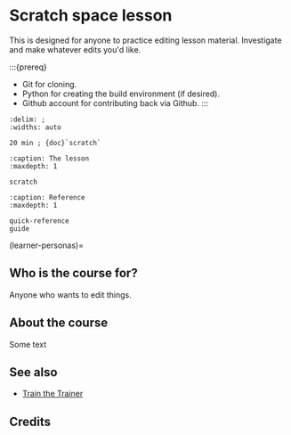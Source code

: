 # Scratch space lesson

This is designed for anyone to practice editing lesson material.
Investigate and make whatever edits you'd like.

:::{prereq}
* Git for cloning.
* Python for creating the build environment (if desired).
* Github account for contributing back via Github.
:::

```{csv-table}
:delim: ;
:widths: auto

20 min ; {doc}`scratch`
```

```{toctree}
:caption: The lesson
:maxdepth: 1

scratch
```

```{toctree}
:caption: Reference
:maxdepth: 1

quick-reference
guide
```

(learner-personas)=

## Who is the course for?

Anyone who wants to edit things.

## About the course

Some text

## See also

* [Train the Trainer](https://coderefinery.github.io/train-the-trainer/)

## Credits
